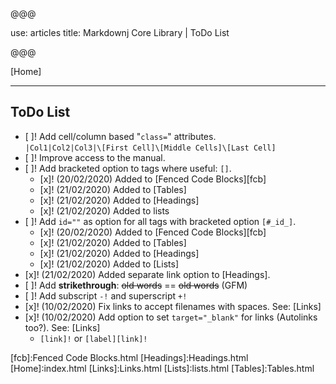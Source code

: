 @@@

use: articles
title: Markdownj Core Library | ToDo List

@@@

[Home]

---

## ToDo List

- [ ]! Add cell/column based "`class=`" attributes.  
`|Col1|Col2|Col3|\[First Cell]\[Middle Cells]\[Last Cell]`
- [ ]! Improve access to the manual.
- [ ]! Add bracketed option to tags where useful: `[]`.
    - [x]! (20/02/2020) Added to [Fenced Code Blocks][fcb]
    - [x]! (21/02/2020) Added to [Tables]
    - [x]! (21/02/2020) Added to [Headings]
    - [x]! (21/02/2020) Added to lists
- [ ]! Add `id=""` as option for all tags with bracketed option `[#_id_]`.
    - [x]! (20/02/2020) Added to [Fenced Code Blocks][fcb]
    - [x]! (21/02/2020) Added to [Tables]
    - [x]! (21/02/2020) Added to [Headings]
    - [x]! (21/02/2020) Added to [Lists]
- [x]! (21/02/2020) Added separate link option to [Headings].
- [ ]! Add __strikethrough__: ~~old words~~ == <del>old words</del>  (GFM)
- [ ]! Add subscript `-!` and superscript `+!`
- [x]! (10/02/2020) Fix links to accept filenames with spaces. See: [Links]
- [x]! (10/02/2020) Add option to set `target="_blank"` for links (Autolinks too?).
        See: [Links]
    -   `[link]!` or `[label][link]!`



[fcb]:Fenced Code Blocks.html
[Headings]:Headings.html
[Home]:index.html
[Links]:Links.html
[Lists]:lists.html
[Tables]:Tables.html

